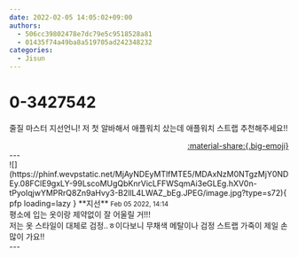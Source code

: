 ```yaml
---
date: 2022-02-05 14:05:02+09:00
authors:
  - 506cc39802478e7dc79e5c9518528a81
  - 01435f74a49ba8a519705ad242348232
categories:
  - Jisun
---
```


# 0-3427542

<div class="post-container" markdown="1">
<div class="content-container md-sidebar__scrollwrap" markdown="1">

줄질 마스터 지선언니! 저 첫 알바해서 애플워치 샀는데 애플워치 스트랩 추천해주세요!!

</div>
</div>

<div style="text-align: right;" markdown="1">
<a href="https://weverse.io/fromis9/fanpost/0-3427542" style="text-align: right;">:material-share:{.big-emoji}</a>
</div>
---

<div class="comments-container md-sidebar__scrollwrap" markdown="1">
<div class="comment" markdown="1">
<div class='id-container' markdown="1">
![](https://phinf.wevpstatic.net/MjAyNDEyMTlfMTE5/MDAxNzM0NTgzMjY0NDEy.08FClE9gxLY-99LscoMUgQbKnrVicLFFWSqmAi3eGLEg.hXV0n-tPyoIqjwYMPRrQ8Zn9aHvy3-B2llL4LWAZ_bEg.JPEG/image.jpg?type=s72){ pfp loading=lazy }
**<span class="artist">지선</span>** <small>Feb 05 2022, 14:14</small><br>
</div>
<div class='comment-body' markdown="1">
평소에 입는 옷이랑 제약없이 잘 어울릴 거!!!<br>저는 옷 스타일이 대체로 검정..ㅎ이다보니 무채색 메탈이나 검정 스트랩 가죽이 제일 손 많이 가요!!
</div>
</div>
</div>
---
